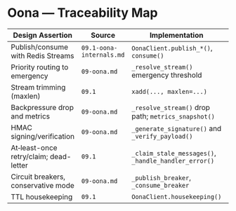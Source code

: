 # Oona — Traceability Map

| Design Assertion | Source | Implementation | Tests |
| --- | --- | --- | --- |
| Publish/consume with Redis Streams | `09.1-oona-internals.md` | `OonaClient.publish_*()`, `consume()` | `tests/oona/test_messaging.py::test_oona_publish_and_consume` |
| Priority routing to emergency | `09-oona.md` | `_resolve_stream()` emergency threshold | `tests/oona/test_messaging.py::test_oona_emergency_threshold`, `tests/oona/test_messaging_integration.py` |
| Stream trimming (maxlen) | `09.1` | `xadd(..., maxlen=...)` | `tests/oona/test_messaging.py::test_oona_max_stream_length_trims` |
| Backpressure drop and metrics | `09-oona.md` | `_resolve_stream()` drop path; `metrics_snapshot()` | `tests/oona/test_messaging.py::test_oona_backpressure_drop_threshold`, `::test_oona_backpressure_reroute_and_metrics` |
| HMAC signing/verification | `09-oona.md` | `_generate_signature()` and `_verify_payload()` | Covered implicitly; tested via presence of messages (set secret to exercise) |
| At‑least-once retry/claim; dead-letter | `09.1` | `_claim_stale_messages()`, `_handle_handler_error()` | `tests/oona/test_messaging.py::test_oona_retry_and_dead_letter` |
| Circuit breakers, conservative mode | `09-oona.md` | `_publish_breaker`, `_consume_breaker` | `tests/oona/test_messaging.py::test_oona_publish_breaker_records_failures` |
| TTL housekeeping | `09.1` | `OonaClient.housekeeping()` | `tests/oona/test_messaging.py::test_oona_housekeeping_trims_old_messages` |
